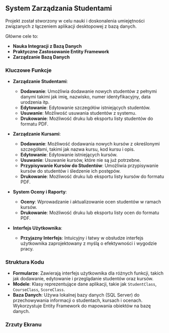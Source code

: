 ## System Zarządzania Studentami

Projekt został stworzony w celu nauki i doskonalenia umiejętności związanych z łączeniem aplikacji desktopowej z bazą danych. 

Główne cele to:

- **Nauka Integracji z Bazą Danych**
- **Praktyczne Zastosowanie Entity Framework**
- **Zarządzanie Bazą Danych**

### Kluczowe Funkcje

- **Zarządzanie Studentami**:
  - **Dodawanie**: Umożliwia dodawanie nowych studentów z pełnymi danymi takimi jak imię, nazwisko, numer identyfikacyjny, data urodzenia itp.
  - **Edytowanie**: Edytowanie szczegółów istniejących studentów.
  - **Usuwanie**: Możliwość usuwania studentów z systemu.
  - **Drukowanie**: Możliwość druku lub eksportu listy studentów do formatu PDF. 

- **Zarządzanie Kursami**:
  - **Dodawanie**: Możliwość dodawania nowych kursów z określonymi szczegółami, takimi jak nazwa kursu, kod kursu i opis.
  - **Edytowanie**: Edytowanie istniejących kursów.
  - **Usuwanie**: Usuwanie kursów, które nie są już potrzebne.
  - **Przypisywanie Kursów do Studentów**: Umożliwia przypisywanie kursów do studentów i śledzenie ich postępów.
  - **Drukowanie**: Możliwość druku lub eksportu listy kursów do formatu PDF. 

- **System Oceny i Raporty**:
  - **Oceny**: Wprowadzanie i aktualizowanie ocen studentów w ramach kursów.
  - **Drukowanie**: Możliwość druku lub eksportu listy ocen do formatu PDF. 

- **Interfejs Użytkownika**:
  - **Przyjazny Interfejs**: Intuicyjny i łatwy w obsłudze interfejs użytkownika zaprojektowany z myślą o efektywności i wygodzie pracy.

### Struktura Kodu

- **Formularze**: Zawierają interfejs użytkownika dla różnych funkcji, takich jak dodawanie, edytowanie i przeglądanie studentów oraz kursów.
- **Modele**: Klasy reprezentujące dane aplikacji, takie jak `StudentClass`, `CourseClass`, `ScoreClass`.
- **Baza Danych**: Używa lokalnej bazy danych (SQL Server) do przechowywania informacji o studentach, kursach i ocenach. Wykorzystuje Entity Framework do mapowania obiektów na bazę danych.

### Zrzuty Ekranu
